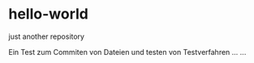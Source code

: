 # hello-world
just another repository

Ein Test zum Commiten von Dateien und testen von Testverfahren
...
...
